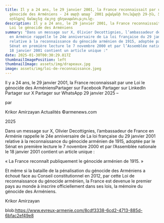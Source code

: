 ```yaml
---
title: Il y a 24 ans, le 29 janvier 2001, la France reconnaissait par une Loi le
  génocide des Arméniens - 24 տարի առաջ՝ 2001 թվականի հունվարի 29-ին, Ֆրանսիան
  օրենքով ճանաչեց Հայոց ցեղասպանությունը։
description: Il y a 24 ans, le 29 janvier 2001, la France reconnaissait par une
  Loi le génocide des Arméniens
summary: "Dans un message sur X, Olivier Decottignies, l’ambassadeur de France
  en Arménie rappelle le 24e anniversaire de La loi française du 29 janvier 2001
  relative à la reconnaissance du génocide arménien de 1915, adoptée par le
  Sénat en première lecture le 7 novembre 2000 et par l’Assemblée nationale le
  18 janvier 2001 contient un article unique :"
date: 2025-01-30T00:30:29.817Z
thumbnailImagePosition: left
thumbnailImage: assets/img/drapeaux.jpg
image: assets/img/loi-de-reconnaissance.jpeg
---
```

Il y a 24 ans, le 29 janvier 2001, la France reconnaissait par une Loi le génocide des ArméniensPartager sur Facebook
Partager sur LinkedIn
Partager sur X
Partager sur WhatsApp
29 janvier 2025
–

par

Krikor Amirzayan
Actualités
©armenews.com

2025

Dans un message sur X, Olivier Decottignies, l’ambassadeur de France en Arménie rappelle le 24e anniversaire de La loi française du 29 janvier 2001 relative à la reconnaissance du génocide arménien de 1915, adoptée par le Sénat en première lecture le 7 novembre 2000 et par l’Assemblée nationale le 18 janvier 2001 contient un article unique :

« La France reconnaît publiquement le génocide arménien de 1915. »

Et même si la bataille de la pénalisation du génocide des Arméniens a échoué face au Conseil constitutionnel en 2012, par cette Loi de reconnaissance du génocide arménien, la France est devenue le premier pays au monde à inscrire officiellement dans ses lois, la mémoire du génocide des Arméniens.

 

Krikor Amirzayan

﻿blob:https://www.evreux-armenie.com/8cdf3338-6cd2-4713-885d-6bfac2ef49e8